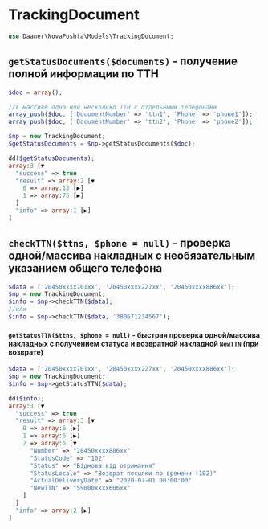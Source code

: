 # TrackingDocument

```php
use Daaner\NovaPoshta\Models\TrackingDocument;
```

## `getStatusDocuments($documents)` - получение полной информации по ТТН
```php
$doc = array();

//в массиве одна или несколько ТТН с отдельными телефонами
array_push($doc, ['DocumentNumber' => 'ttn1', 'Phone' => 'phone1']);
array_push($doc, ['DocumentNumber' => 'ttn2', 'Phone' => 'phone2']);

$np = new TrackingDocument;
$getStatusDocuments = $np->getStatusDocuments($doc);

dd($getStatusDocuments);
array:3 [▼
  "success" => true
  "result" => array:2 [▼
    0 => array:13 [▶]
    1 => array:75 [▶]
  ]
  "info" => array:1 [▶]
]
```

## `checkTTN($ttns, $phone = null)` - проверка одной/массива накладных с необязательным указанием общего телефона
```php
$data = ['20450xxxx701xx', '20450xxxx227xx', '20450xxxx886xx'];
$np = new TrackingDocument;
$info = $np->checkTTN($data);
//или
$info = $np->checkTTN($data, '380671234567');
```

#### `getStatusTTN($ttns, $phone = null)` - быстрая проверка одной/массива накладных с получением статуса и возвратной накладной `NewTTN` (при возврате)
```php
$data = ['20450xxxx701xx', '20450xxxx227xx', '20450xxxx886xx'];
$np = new TrackingDocument;
$info = $np->getStatusTTN($data);

dd($info);
array:3 [▼
  "success" => true
  "result" => array:3 [▼
    0 => array:6 [▶]
    1 => array:6 [▶]
    2 => array:6 [▼
      "Number" => "20450xxxx886xx"
      "StatusCode" => "102"
      "Status" => "Відмова від отримання"
      "StatusLocale" => "Возврат посылки по времени (102)"
      "ActualDeliveryDate" => "2020-07-01 00:00:00"
      "NewTTN" => "59000xxxx606xx"
    ]
  ]
  "info" => array:2 [▶]
]
```
